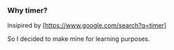 
### Why timer?

Insipired by [https://www.google.com/search?q=timer]

So I decided to make mine for learning purposes.
